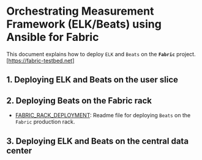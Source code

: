# Orchestrating Measurement Framework (ELK/Beats) using Ansible for Fabric

This document explains how to deploy `ELK` and `Beats` on the **`Fabric`** project. [https://fabric-testbed.net]

## 1. Deploying ELK and Beats on the user slice

## 2. Deploying Beats on the Fabric rack

- [FABRIC_RACK_DEPLOYMENT](./fabric-rack/README.md): Readme file for deploying `Beats` on the `Fabric` production rack.

## 3. Deploying ELK and Beats on the central data center
